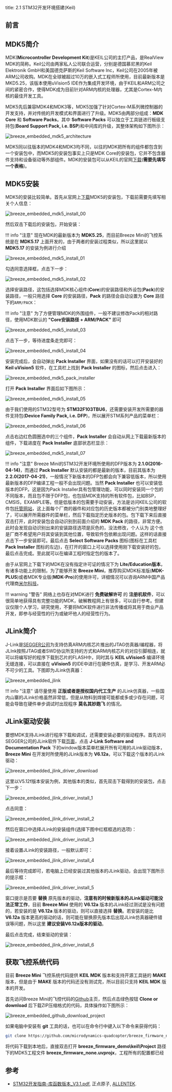 title: 2.1 STM32开发环境搭建(Keil)

## 前言

## MDK5简介

MDK(**Microcontroller Development Kit**)是KEIL公司的主打产品，是RealView MDK的简称。Keil公司由两家私人公司联合运营，分别是德国慕尼黑的Keil Elektronik GmbH和美国德克萨斯的Keil Software Inc，Keil公司在2005年被ARM公司收购。MDK在全球被超过10万的嵌入式工程师所使用，目前最新版本是MKD5.25，该版本使用uVision5 IDE作为集成开发环境，由于KEIL和ARM公司之间的紧密合作，使得MDK成为目前针对ARM内核的处理器，尤其是Cortex-M内核的最佳开发工具。

MDK5先后兼容MDK4和MDK3等，MDK5加强了针对Cortex-M系列微控制器的开发支持，并对传统的开发模式和界面进行了升级。MDK5由两部分组成：**MDK Core** 和 **Software Packs**。其中 **Software Packs** 可以独立于工具链进行板级支持包(**Board Support Pack, i.e. BSP**)和中间库的升级，其整体架构如下图所示：

![breeze_embedded_mdk5_architecture](https://microdynamics-1256406063.cos.ap-shanghai.myqcloud.com/breeze/embedded/mdk5_architecture.png)

MDK5同以往版本的MDK4和MDK3均不同，以往的MDK把所有的组件都包含到一个安装包中，而MDK5的安装包事实上只是MDK Core的安装包，它并不包含器件支持和设备驱动等外部组件。MDK的安装包可以从KEIL的官网[下载](https://www.keil.com/demo/eval/arm.htm)(**需要先填写一个表格**)。

## MDK5安装

MDK5的安装比较简单。首先从官网上[下载](https://www.keil.com/demo/eval/arm.htm)MDK5的安装包，下载前需要先填写相关个人信息：

![breeze_embedded_mdk5_install_00](https://microdynamics-1256406063.cos.ap-shanghai.myqcloud.com/breeze/embedded/mdk5_install_00.png)

然后双击下载后的安装包，开始安装：

!!! info "注意"
    现在MDK的最新版本为 **MDK5.25**，而目前Breeze Mini的飞控系统是在 **MDK5.17** 上面开发的，由于两者的安装过程类似，所以这里就以 **MDK5.17** 的安装为例进行介绍

![breeze_embedded_mdk5_install_01](https://microdynamics-1256406063.cos.ap-shanghai.myqcloud.com/breeze/embedded/mdk5_install_01.jpg)


勾选同意选择框，点击下一步：

![breeze_embedded_mdk5_install_02](https://microdynamics-1256406063.cos.ap-shanghai.myqcloud.com/breeze/embedded/mdk5_install_02.jpg)

选择安装路径，这包括选择MDK核心组件(**Core**)的安装路径和外设包(**Pack**)的安装路径，一般只用选择 **Core** 的安装路径，**Pack** 的路径会自动设置为 **Core** 路径下的`ARM/PACK`：

!!! info "注意"
    为了方便管理MDK的外围组件，一般不建议修改Pack的相对路径，使用MDK默认的 **"Core安装路径 + ARM/PACK"** 即可

![breeze_embedded_mdk5_install_03](https://microdynamics-1256406063.cos.ap-shanghai.myqcloud.com/breeze/embedded/mdk5_install_03.jpg)

点击下一步，等待进度条走完即可：

![breeze_embedded_mdk5_install_04](https://microdynamics-1256406063.cos.ap-shanghai.myqcloud.com/breeze/embedded/mdk5_install_04.jpg)


安装完成后，会自动弹出 **Pack Installer** 界面，如果没有的话可以打开安装好的 **Keil uVision5** 软件，在工具栏上找到 **Pack Installer** 的图标，然后点击进入：

![breeze_embedded_mdk5_pack_installer](https://microdynamics-1256406063.cos.ap-shanghai.myqcloud.com/breeze/embedded/mdk5_pack_installer.png)

打开 **Pack Installer** 界面后如下图所示：

![breeze_embedded_mdk5_install_05](https://microdynamics-1256406063.cos.ap-shanghai.myqcloud.com/breeze/embedded/mdk5_install_05.jpg)

由于我们使用的STM32型号为 **STM32F103TBU6**，还需要安装开发所需要的器件支持包(**Device Family Pack, i.e. DFP**)，所以展开STM系列产品的菜单栏：

![breeze_embedded_mdk5_install_06](https://microdynamics-1256406063.cos.ap-shanghai.myqcloud.com/breeze/embedded/mdk5_install_06.jpg)

点击右边红色圆圈选中的三个组件，**Pack Installer** 会自动从网上下载最新版本的组件，下载进度在 **Pack Installer** 底部状态栏显示：

![breeze_embedded_mdk5_install_07](https://microdynamics-1256406063.cos.ap-shanghai.myqcloud.com/breeze/embedded/mdk5_install_07.jpg)

!!! info "注意"
    Breeze Mini的STM32开发环境所使用的DFP版本为 **2.1.0(2016-04-14)**，而通过 **Pack Installer** 默认安装的都是最新的版本，目前其版本为 **2.2.0(2017-04-21)**，一般情况下新版本的DFP包都会向下兼容低版本，所以使用最新版本的DFP编译工程一般不会出现问题。当然 **Pack Installer** 也可以安装低版本的DFP。这是因为Pack Installer具有包管理功能，可以同时安装同一个包的不同版本，而且包不限于DFP包，也包括MDK支持的所有软件包，比如BSP，CMSIS，EXAMPLE等。但是低版本的包需要手动安装，方法是访问KEIL公司的软件包[托管网站](http://www.keil.com/dd2/Pack/)，这上面每个厂商的器件和对应包的历史版本都被分门别类地整理好了，可以展开所需器件的菜单栏，然后下载指定历史版本的包。包下载下来后直接双击打开，此时安装包会自动识别到前面介绍的 **MDK Pack** 的路径，非常方便。此时会发现自动识别出来的安装路径选项是灰色的，没法修改，个人认为 这个也是厂商不希望用户将其安装到其他位置，导致软件包依赖出现问题。这样的话直接点击下一步安装即可。最后点击 **Select Software Packs** 图标(图标在工具栏 **Pack Installer** 图标的左边)，在打开的窗口上可以选择使用刚下载安装好的包，最后点击完成。至此就可以在编译工程时指定包的版本了。

由于从官网上下载下的MDK在没有指定许可证的情况下为 **Lite/Education版本**，有诸多功能上的限制，为了能够开发 **Breeze Mini**，推荐购买MDK标准版(**MDK-PLUS**)或者MDK专业版(**MDK-Pro**)的使用许可，详细情况可以咨询ARM中国产品代理商[米尔科技](http://www.myir-tech.com/product/mdk-arm.htm)。

!!! warning "警告"
    网络上也存在对MDK进行 **免费破解许可** 的 **注册机软件**，可以很简单地获得具有完整功能的MDK，破解教程网上有很多，可以自行参考。但建议仅限个人学习，研究使用，不要将MDK软件进行非法传播或将其用于商业产品开发，即参与经营性的行为或破坏他人的经营性行为。

## JLink简介

J-Link是[SEGGER公司](https://www.segger.com)为支持仿真ARM内核芯片推出的JTAG仿真器/编程器，将JLInk按照JTAG或者SWD协议所支持的方式和ARM内核芯片的对应引脚相连，就可以将编写好的程序下载到芯片的FLASH中，同时其与 **KEIL uVision5** 编译环境无缝连接，可以直接在 **uVision5** 的IDE中进行在硬件仿真，是学习、开发ARM必不可少的工具。下图即为JLink仿真器：

![breeze_embedded_jlink](https://microdynamics-1256406063.cos.ap-shanghai.myqcloud.com/breeze/embedded/jlink.jpg)

!!! info "注意"
    请尽量使用 **正版或者是授权国内代工生产** 的JLink仿真器，一些国内山寨的JLink价格虽然非常低，但是从物料到焊接可能都或多或少存在问题，可能会导致在硬件单步调试时出现程序 **莫名其妙跑飞** 的情况。

## JLink驱动安装

要想MDK支持JLink进行程序下载和调试，还需要安装必要的驱动程序。首先访问SEGGER公司的JLink软件下载[页面](https://www.segger.com/downloads/jlink/#J-LinkSoftwareAndDocumentationPack)，点击 **J-Link Software and Documentation Pack** 下的window版本菜单栏展开所有可用的JLink驱动版本，**Breeze Mini** 在开发时所使用的JLink版本为 **V6.12a**，可以下载这个版本的JLink驱动：

![breeze_embedded_jlink_driver_download](https://microdynamics-1256406063.cos.ap-shanghai.myqcloud.com/breeze/embedded/jlink_driver_download.png)

这里以V5.12f版本安装为例，其他版本的类似，首先双击下载得到的安装包，点击下一步：

![breeze_embedded_jlink_driver_install_1](https://microdynamics-1256406063.cos.ap-shanghai.myqcloud.com/breeze/embedded/jlink_driver_install_1.png)

点击同意：

![breeze_embedded_jlink_driver_install_2](https://microdynamics-1256406063.cos.ap-shanghai.myqcloud.com/breeze/embedded/jlink_driver_install_2.png)

然后在窗口中选择JLink的安装组件(选择下图中红框框选的选项)：

![breeze_embedded_jlink_driver_install_3](https://microdynamics-1256406063.cos.ap-shanghai.myqcloud.com/breeze/embedded/jlink_driver_install_3.png)

接着设置JLink的安装路径，一般默认即可：

![breeze_embedded_jlink_driver_install_4](https://microdynamics-1256406063.cos.ap-shanghai.myqcloud.com/breeze/embedded/jlink_driver_install_4.png)

最后等待完成即可，若电脑上已经安装过其他版本的JLink驱动，会出现下图所示的提示框：

![breeze_embedded_jlink_driver_install_5](https://microdynamics-1256406063.cos.ap-shanghai.myqcloud.com/breeze/embedded/jlink_driver_install_5.png)

窗口提示是否要 **替换** 原先版本的驱动，**注意有的时候新版本的JLink驱动可能没法正常工作**，目前 **Breeze Mini** 使用的 **V6.12a** 版本的JLink经过测试是没有问题的，若安装的是 **V6.12a** 版本的驱动，则可以直接选择 **替换**。若安装的是比 **V6.12a** 版本更高的驱动的话，则可能在替换原先版本后出现JLink仿真器硬件错误等问题，所以这里 **建议安装V6.12a版本的驱动**。

最后点击完成，结束驱动的安装：

![breeze_embedded_jlink_driver_install_6](https://microdynamics-1256406063.cos.ap-shanghai.myqcloud.com/breeze/embedded/jlink_driver_install_6.png)

## 获取飞控系统代码

目前 **Breeze Mini** 飞控系统代码提供 **KEIL MDK** 版本和支持开源工具链的 **MAKE** 版本，但是由于 **MAKE** 版本的代码还没有测试完，所以目前只支持 **KEIL MDK** 版本的开发。

首先访问Breeze Mini的飞控代码的[Github](https://github.com/microdynamics-quadcopter/breeze_firmware_none)主页，然后点击绿色按钮 **Clone or download** 后下载ZIP压缩格式的代码，具体操作如下图所示：

![breeze_embedded_github_download_project](https://microdynamics-1256406063.cos.ap-shanghai.myqcloud.com/breeze/embedded/github_download_project.png)

如果电脑中安装有 **git** 工具的话，也可以在命令行中键入以下命令来获得代码：

```bash
git clone https://github.com/microdynamics-quadcopter/breeze_firmware_none
```

将代码下载到本地后，直接双击打开 **breeze_firmware_demo\keil\Project** 路径下的MDK5工程文件 **breeze_firmware_none.uvprojx**，工程所有的配置都已经

## 参考

* [STM32开发指南-库函数版本_V3.1.pdf](https://documents-1256406063.cos.ap-shanghai.myqcloud.com/STM32F1%E5%BC%80%E5%8F%91%E6%8C%87%E5%8D%97-%E5%BA%93%E5%87%BD%E6%95%B0%E7%89%88%E6%9C%AC_V3.1%20.pdf), 正点原子, [ALLENTEK](http://www.alientek.com/).
